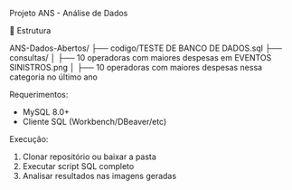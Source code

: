 Projeto ANS - Análise de Dados


📂 Estrutura

ANS-Dados-Abertos/
├── codigo/TESTE DE BANCO DE DADOS.sql
├── consultas/
│ ├── 10 operadoras com maiores despesas em EVENTOS SINISTROS.png
│ ├── 10 operadoras com maiores despesas nessa categoria no último ano

Requerimentos:
- MySQL 8.0+
- Cliente SQL (Workbench/DBeaver/etc)

Execução:
1. Clonar repositório ou baixar a pasta
2. Executar script SQL completo
3. Analisar resultados nas imagens geradas

